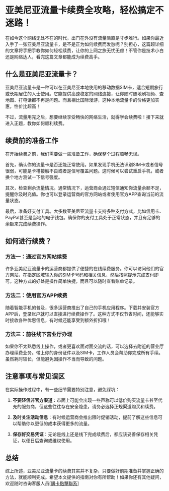 # 亚美尼亚流量卡续费全攻略，轻松搞定不迷路！

在如今这个网络无处不在的时代，出门在外没有流量简直是寸步难行。如果你最近入手了一张亚美尼亚流量卡，是不是正为如何续费而发愁呢？别担心，这篇超详细的文章将手把手教你如何轻松续费，让你的上网之旅无忧无虑！不管你是技术小白还是网络达人，看完这篇文章都能成为续费高手。

## 什么是亚美尼亚流量卡？

亚美尼亚流量卡是一种可以在亚美尼亚本地使用的移动数据SIM卡，适合短期旅行或长期居住的人士使用。它能提供高速稳定的网络连接，让你随时随地刷视频、查地图、打电话都不再是问题。而且相比国际漫游，这种本地流量卡的价格更加实惠，性价比超高！

不过，流量用完之后，想要继续享受畅快的网络生活，就得学会续费啦！接下来就进入正题，教你如何顺利续费。

## 续费前的准备工作

在开始续费之前，我们需要做一些准备工作，确保整个过程顺畅无误。

首先，确认你的流量卡是否还能正常使用。如果发现手机无法识别SIM卡或者信号很弱，可能是卡槽接触不良或者是信号覆盖问题。这时候可以尝试重启手机，或者换个地方测试一下信号强度。

其次，检查剩余流量情况。通常情况下，运营商会通过短信通知你流量余额不足，提醒你及时充值。你也可以登录运营商的官方网站或者使用官方APP查询当前的流量状态。

最后，准备好支付工具。大多数亚美尼亚流量卡支持多种支付方式，比如信用卡、PayPal甚至是当地的电子钱包。确保你的支付工具处于正常状态，并且有足够的余额来完成续费操作。

## 如何进行续费？

### 方法一：通过官方网站续费

许多亚美尼亚流量卡的运营商都提供了便捷的在线续费服务。你可以访问他们的官方网站，在指定区域输入你的SIM卡号码和相关信息，然后按照提示完成支付即可。这种方式的好处是操作简单快捷，而且可以随时查看账单记录。

### 方法二：使用官方APP续费

随着智能手机的普及，很多运营商推出了自己的手机应用程序。下载并安装官方APP后，登录账户就可以直接进行续费操作了。这种方式不仅节省时间，还能够实时接收各种优惠信息，有时候还能享受到额外折扣哦！

### 方法三：前往线下营业厅办理

如果你不太熟悉线上操作，或者更喜欢面对面交流的话，可以选择去附近的营业厅办理续费业务。带上你的身份证件以及SIM卡，工作人员会帮助你完成所有手续。虽然耗时较长，但能避免因操作不当而导致的问题。

## 注意事项与常见误区

在实际操作过程中，有一些细节需要特别注意，避免踩坑：

1. **不要轻信非官方渠道**：市面上可能会出现一些声称可以低价购买流量卡甚至代充的服务商，但这些往往存在安全隐患，请务必选择正规渠道购买和续费。
   
2. **及时关注活动信息**：有时候运营商会推出限时促销活动，提前了解这些信息可以帮助你以更低的成本获得更多的流量。

3. **保存好交易凭证**：无论是线上还是线下完成续费后，都应该妥善保存相关凭证，以便日后查询或维权使用。

## 总结

综上所述，亚美尼亚流量卡的续费其实并不复杂，只要做好前期准备并掌握正确的方法，就能顺利完成。希望本文提供的指南对你有所帮助！如果你还有其他疑问，欢迎随时咨询客服人员[[購卡點擊聯系](https://t.me/s/esim1088)]